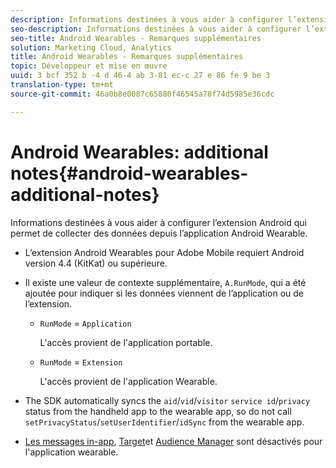```yaml
---
description: Informations destinées à vous aider à configurer l’extension Android qui permet de collecter des données depuis l’application Android Wearable.
seo-description: Informations destinées à vous aider à configurer l’extension Android qui permet de collecter des données depuis l’application Android Wearable.
seo-title: Android Wearables - Remarques supplémentaires
solution: Marketing Cloud, Analytics
title: Android Wearables - Remarques supplémentaires
topic: Développeur et mise en œuvre
uuid: 3 bcf 352 b -4 d 46-4 ab 3-81 ec-c 27 e 86 fe 9 be 3
translation-type: tm+mt
source-git-commit: 46a0b8e0087c65880f46545a78f74d5985e36cdc

---
```



# Android Wearables: additional notes{#android-wearables-additional-notes}

Informations destinées à vous aider à configurer l’extension Android qui permet de collecter des données depuis l’application Android Wearable.

* L’extension Android Wearables pour Adobe Mobile requiert Android version 4.4 (KitKat) ou supérieure.
* Il existe une valeur de contexte supplémentaire, `A.RunMode`, qui a été ajoutée pour indiquer si les données viennent de l’application ou de l’extension.

   * `RunMode` = `Application`

      L'accès provient de l'application portable.

   * `RunMode` = `Extension`

      L'accès provient de l'application Wearable.

* The SDK automatically syncs the `aid`/`vid`/`visitor` `service id`/`privacy` status from the handheld app to the wearable app, so do not call `setPrivacyStatus`/`setUserIdentifier`/`idSync` from the wearable app.
* [Les messages in-app](/help/android/messaging-main/messaging/messaging.md), [Target](/help/android/target-main/target.md)et [Audience Manager](/help/android/audience-manager/audiencemgmt.md) sont désactivés pour l'application wearable.

